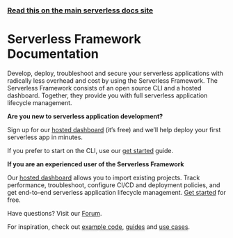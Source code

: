 <!--
title: Serverless Framework Documentation
menuText: Overview
layout: Doc
menuItems:
  - {menuText: "Get Started", path: /framework/docs/getting-started/}
  - {menuText: "User Guides", path: /framework/docs/guides/}
  - {menuText: "- Insights", path: /framework/docs/guides/insights/}
  - {menuText: "- Notifications", path: /framework/docs/guides/notifications/}
  - {menuText: "- Output Variables", path: /framework/docs/guides/output-variables/}
  - {menuText: "- Secrets", path: /framework/docs/guides/secrets/}
  - {menuText: "- Safeguards", path: /framework/docs/guides/safeguards/}
  - {menuText: "- Access Roles", path: /framework/docs/guides/access-roles/}
  - {menuText: "- Profiles", path: /framework/docs/guides/profiles/}
  - {menuText: "- Pipelines", path: /framework/docs/guides/pipelines/}
  - {menuText: "Provider References", path: /framework/docs/providers}
  - {menuText: "- AWS", path: /framework/docs/providers/aws/}
  - {menuText: "- Azure", path: /framework/docs/providers/azure/}
  - {menuText: "- fn", path: /framework/docs/providers/fn/}
  - {menuText: "- Google", path: /framework/docs/providers/google/}
  - {menuText: "- OpenWhisk", path: /framework/docs/providers/openwhisk/}
  - {menuText: "- Kubeless" , path: /framework/docs/providers/kubeless/}
  - {menuText: "- Knative" , path: /framework/docs/providers/knative/}
  - {menuText: "- Spotinst" , path: /framework/docs/providers/spotinst/}
  - {menuText: "- Cloudflare" , path: /framework/docs/providers/cloudflare/}
  - {menuText: "- Alibaba Cloud" , path: /framework/docs/providers/aliyun/}
  - {menuText: "- Tencent Cloud" , path: /framework/docs/providers/tencent/}
  - {menuText: "Examples", path: https://serverless.com/examples/}
  - {menuText: "Tutorials", path: https://serverless.com/blog/category/guides-and-tutorials/}
-->

<!-- DOCS-SITE-LINK:START automatically generated  -->

### [Read this on the main serverless docs site](https://www.serverless.com/framework/docs/)

<!-- DOCS-SITE-LINK:END -->

# Serverless Framework Documentation

Develop, deploy, troubleshoot and secure your serverless applications with radically less overhead and cost by using the Serverless Framework. The Serverless Framework consists of an open source CLI and a hosted dashboard. Together, they provide you with full serverless application lifecycle management.

**Are you new to serverless application development?**

Sign up for our [hosted dashboard](https://app.serverless.com) (it’s free) and we’ll help deploy your first serverless app in minutes.

If you prefer to start on the CLI, use our [get started](https://serverless.com/framework/docs/getting-started/) guide.

**If you are an experienced user of the Serverless Framework**

Our [hosted dashboard](https://app.serverless.com/) allows you to import existing projects. Track performance, troubleshoot, configure CI/CD and deployment policies, and get end-to-end serverless application lifecycle management.
[Get started](https://app.serverless.com) for free.

Have questions? Visit our [Forum](https://forum.serverless.com/).

For inspiration, check out [example code](https://serverless.com/examples/), [guides](https://serverless.com/blog/category/guides-and-tutorials/) and [use cases](https://serverless.com/learn/use-cases/).

